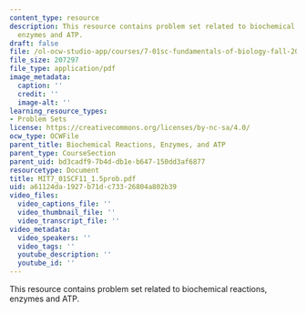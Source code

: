 ```yaml
---
content_type: resource
description: This resource contains problem set related to biochemical reactions,
  enzymes and ATP.
draft: false
file: /ol-ocw-studio-app/courses/7-01sc-fundamentals-of-biology-fall-2011/a61124da1927b71dc73326804a802b39_MIT7_01SCF11_1.5prob.pdf
file_size: 207297
file_type: application/pdf
image_metadata:
  caption: ''
  credit: ''
  image-alt: ''
learning_resource_types:
- Problem Sets
license: https://creativecommons.org/licenses/by-nc-sa/4.0/
ocw_type: OCWFile
parent_title: Biochemical Reactions, Enzymes, and ATP
parent_type: CourseSection
parent_uid: bd3cadf9-7b4d-db1e-b647-150dd3af6877
resourcetype: Document
title: MIT7_01SCF11_1.5prob.pdf
uid: a61124da-1927-b71d-c733-26804a802b39
video_files:
  video_captions_file: ''
  video_thumbnail_file: ''
  video_transcript_file: ''
video_metadata:
  video_speakers: ''
  video_tags: ''
  youtube_description: ''
  youtube_id: ''
---
```

This resource contains problem set related to biochemical reactions, enzymes and ATP.